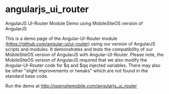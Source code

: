 # angularjs_ui_router
AngularJS UI-Router Module Demo using MobileSiteOS version of AngularJS

This is a demo page of the Angular-UI-Router module (https://github.com/angular-ui/ui-router) using our version of AngularJS scripts and modules. It demonstrates and tests the compatiblilty of our MobileSiteOS version of AngularJS with Angular-UI-Router. Please note, the MobileSiteOS version of AngularJS required that we also modify the Angular-UI-Router code for $q and $qq injected variables. There may also be other "slight improvements or tweaks" which are not found in the standard base code.

Run the demo at http://opensitemobile.com/angularjs_ui_router